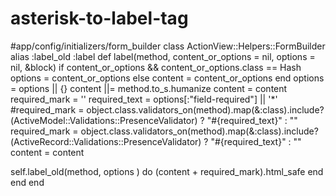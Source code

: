 asterisk-to-label-tag
=====================

#app/config/initializers/form_builder
class ActionView::Helpers::FormBuilder
 alias :label_old :label
 def label(method, content_or_options = nil, options = nil, &block)
   if content_or_options && content_or_options.class == Hash
     options = content_or_options
   else
     content = content_or_options
   end
   options = options || {}
   content ||= method.to_s.humanize
   content = content
   required_mark = ''
   required_text = options[:"field-required"] || '*'
   #required_mark = object.class.validators_on(method).map(&:class).include?(ActiveModel::Validations::PresenceValidator) ? "#{required_text}" : ""
   required_mark = object.class.validators_on(method).map(&:class).include?(ActiveRecord::Validations::PresenceValidator) ? "#{required_text}" : ""
   content = content

   self.label_old(method, options ) do
     (content + required_mark).html_safe
   end
  end
end
